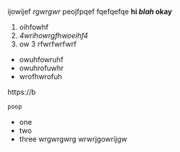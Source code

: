 ijowijef *rgwrgwr*
peojfpqef
fqefqefqe __hi *blah* okay__ 
1. oihfowhf
2. *4wrihowrgfhwoeihf4*
3. ow 3 
rfwrfwrfwrf
* owuhfowruhf
* owuhrofuwhr 
* wrofhwrofuh

https://b
``` haskell
poop
```
- one 
- two 
- three 
wrgwrgwrg
wrwrjgowrijgw